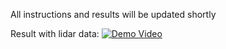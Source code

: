 All instructions and results will be updated shortly

Result with lidar data:
[![Demo Video](https://www.youtube.com/watch?v=B1l96t4fhEQ/0.jpg)](https://www.youtube.com/watch?v=B1l96t4fhEQ)
